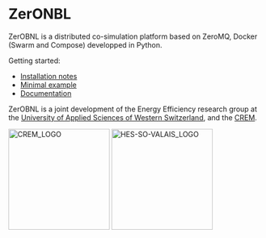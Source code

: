 # ZerONBL

ZerOBNL is a distributed co-simulation platform based on ZeroMQ, Docker (Swarm and Compose) developped in Python.

Getting started:
- [Installation notes](https://integrcity.github.io/zerobnl/install.html)
- [Minimal example](https://github.com/IntegrCiTy/zerobnl/blob/master/examples/MinimalExample.ipynb)
- [Documentation](https://integrcity.github.io/zerobnl/docu.html)

ZerOBNL is a joint development of the Energy Efficiency research group at the [University of Applied Sciences of Western Switzerland](www.hevs.ch/), and the [CREM](www.crem.ch).

<img src="https://www.crem.ch/files/content/sites/crem_ntr/files/Images/CREM_seul.png" alt="CREM_LOGO" width="200"/>

<img src="https://www.hevs.ch/media/image/0/normal/hes-so.png" alt="HES-SO-VALAIS_LOGO" width="200"/>
